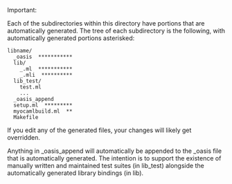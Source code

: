 Important:

Each of the subdirectories within this directory have portions that
are automatically generated. The tree of each subdirectory is the
following, with automatically generated portions asterisked:

```
libname/
  _oasis  ***********
  lib/
    _.ml  ***********
    _.mli  **********
  lib_test/
    test.ml
    ...
  _oasis_append
  setup.ml  *********
  myocamlbuild.ml  **
  Makefile
```

If you edit any of the generated files, your changes will likely get
overridden.

Anything in \_oasis\_append will automatically be appended to the \_oasis file
that is automatically generated. The intention is to support the existence of
manually written and maintained test suites (in lib\_test) alongside the
automatically generated library bindings (in lib).
